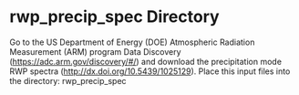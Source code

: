 # rwp_precip_spec Directory
Go to the US Department of Energy (DOE) Atmospheric Radiation Measurement (ARM) program Data Discovery (https://adc.arm.gov/discovery/#/) and download the precipitation mode RWP spectra (http://dx.doi.org/10.5439/1025129). Place this input files into the directory: rwp_precip_spec
